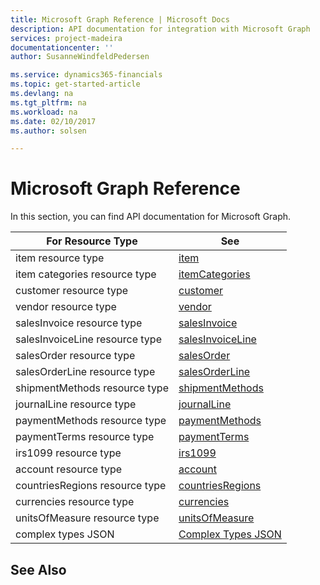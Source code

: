 ```yaml
---
title: Microsoft Graph Reference | Microsoft Docs
description: API documentation for integration with Microsoft Graph
services: project-madeira
documentationcenter: ''
author: SusanneWindfeldPedersen

ms.service: dynamics365-financials
ms.topic: get-started-article
ms.devlang: na
ms.tgt_pltfrm: na
ms.workload: na
ms.date: 02/10/2017
ms.author: solsen

---
```

# Microsoft Graph Reference
In this section, you can find API documentation for Microsoft Graph.

|For Resource Type|See|
|-----------------|---|
|item resource type|[item](item.md)|
|item categories resource type|[itemCategories](itemcategories.md)|
|customer resource type|[customer](customer.md)|
|vendor resource type|[vendor](vendor.md)|
|salesInvoice resource type|[salesInvoice](salesinvoice.md)|
|salesInvoiceLine resource type|[salesInvoiceLine](salesinvoiceline.md)|
|salesOrder resource type|[salesOrder](salesorder.md)|
|salesOrderLine resource type|[salesOrderLine](salesorderline.md)|
|shipmentMethods resource type|[shipmentMethods](shipmentmethods.md)|
|journalLine resource type|[journalLine](journalline.md)|
|paymentMethods resource type|[paymentMethods](paymentmethods.md)|
|paymentTerms resource type|[paymentTerms](paymentterms.md)|
|irs1099 resource type|[irs1099](irs1099.md)|
|account resource type|[account](account.md)|
|countriesRegions resource type|[countriesRegions](countriesregions.md)|
|currencies resource type|[currencies](currencies.md)|
|unitsOfMeasure resource type|[unitsOfMeasure](unitsofmeasure.md)|
|complex types JSON|[Complex Types JSON](complex-types.md)|

## See Also
